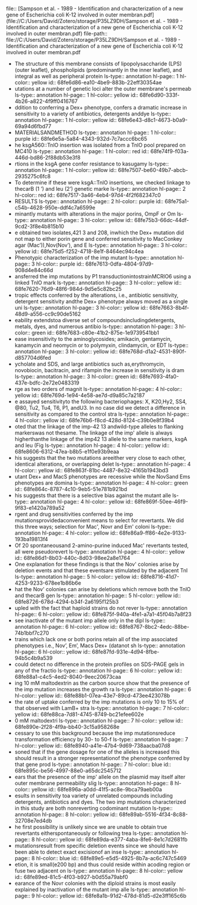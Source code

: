 file:: [Sampson et al. - 1989 - Identification and characterization of a new gene of Escherichia coli K-12 involved in outer membran.pdf](file://C:/Users/David/Zotero/storage/P35LZ9DH/Sampson et al. - 1989 - Identification and characterization of a new gene of Escherichia coli K-12 involved in outer membran.pdf)
file-path:: file://C:/Users/David/Zotero/storage/P35LZ9DH/Sampson et al. - 1989 - Identification and characterization of a new gene of Escherichia coli K-12 involved in outer membran.pdf

- The structure of this membrane consists of lipopolysaccharide (LPS) (outer leaflet), phospholipids (predominantly in the inner leaflet), and integral as well as peripheral protein
  ls-type:: annotation
  hl-page:: 1
  hl-color:: yellow
  id:: 68fe6d86-ea10-4be9-883b-22eff30354ae
- utations at a number of genetic loci alter the outer membrane's permeab
  ls-type:: annotation
  hl-page:: 1
  hl-color:: yellow
  id:: 68fe6d90-333f-4b26-a822-4f9ff0416767
- ddition to conferring a Dex+ phenotype, confers a dramatic increase in sensitivity to a variety of antibiotics, detergents anddye
  ls-type:: annotation
  hl-page:: 1
  hl-color:: yellow
  id:: 68fe6e43-d8c1-4673-b0a9-69a94d6fbd77
- MATERIALSANDMETHOD
  ls-type:: annotation
  hl-page:: 1
  hl-color:: purple
  id:: 68fe6e5a-5a84-4343-932d-7c7accc6bc65
- he ksgA560::TnlO insertion was isolated from a TnlO pool prepared on MC410
  ls-type:: annotation
  hl-page:: 1
  hl-color:: red
  id:: 68fe74f9-f03a-446d-bd86-2f88db53e3f8
- rtions in the ksgA gene confer resistance to kasugamy
  ls-type:: annotation
  hl-page:: 1
  hl-color:: yellow
  id:: 68fe7507-be60-49b7-abcb-2935275c6fc8
- To determine if these were ksgA::TnlO insertions, we checked linkage to thecarB (1 ’) and leu (2’) genetic marke
  ls-type:: annotation
  hl-page:: 2
  hl-color:: red
  id:: 68fe7517-3a46-4eb4-97d4-4f2f682347c0
- RESULTS
  ls-type:: annotation
  hl-page:: 2
  hl-color:: purple
  id:: 68fe75a1-c54b-4628-950e-ddf4c7a6599e
- minantly mutants with alterations in the major porins, OmpF or Om
  ls-type:: annotation
  hl-page:: 3
  hl-color:: yellow
  id:: 68fe75b3-66dc-44df-9cd2-3f8e4b815b10
- e obtained two isolates,421 3 and 208, inwhich the Dex+ mutation did not map to either porin gene and conferred sensitivity to MacConkey agar (Mac’)),Nov(Nov’), and E
  ls-type:: annotation
  hl-page:: 3
  hl-color:: yellow
  id:: 68fe75d5-f252-4718-8e1f-8464ec94c4ea
- Phenotypic characterization of the imp mutant
  ls-type:: annotation
  hl-page:: 3
  hl-color:: purple
  id:: 68fe7613-0dfa-4804-97d9-908d4e84c66d
- ansferred the imp mutations by P1 transductionintostrainMCRlO6 using a linked TnlO mark
  ls-type:: annotation
  hl-page:: 3
  hl-color:: yellow
  id:: 68fe7620-76d9-48f6-984d-9d5e5c82bc25
- tropic effects conferred by the alterations, i.e., antibiotic sensitivity, detergent sensitivity andthe Dex+ phenotype always moved as a single uni
  ls-type:: annotation
  hl-page:: 3
  hl-color:: yellow
  id:: 68fe7663-8b4f-48d9-a556-cc9c90de5162
- eability extendstoa diverse set of compoundsincludingdetergents, metals, dyes, and numerous antibio
  ls-type:: annotation
  hl-page:: 3
  hl-color:: green
  id:: 68fe7683-c80e-41b2-875e-1e9739541bb1
- ease insensitivity to the aminoglycosides; amikacin, gentamycin, kanamycin and neomycin or to polymyxin, clindamycin, or EDT
  ls-type:: annotation
  hl-page:: 3
  hl-color:: yellow
  id:: 68fe768d-d1a2-4531-890f-d857704d6fed
- ycholate and SDS, and large antibiotics such as,erythromycin, novobiocin, bacitracin, and rifampin the increase in sensitivity is dram
  ls-type:: annotation
  hl-page:: 3
  hl-color:: green
  id:: 68fe7693-4fa0-437e-bdfc-2e72e0483319
- rge as two orders of magnit
  ls-type:: annotation
  hl-page:: 4
  hl-color:: yellow
  id:: 68fe769d-1e94-4e58-ae7d-d9a85c7a2187
- e assayed sensitivityto the following bacteriophages: X, K20,Hy2, SS4, @80, Tu2, Tu4, T6, P1, andU3. In no case did we detect a difference in sensitivity as compared to the control stra
  ls-type:: annotation
  hl-page:: 4
  hl-color:: yellow
  id:: 68fe76b6-f8cd-428d-8124-c39b0e8f39b4
- oted that the linkage of the imp-42 13 andwild-type alleles to flanking markerswas not thesame. The linkage of the imp' allele is always higherthanthe linkage of the imp42 13 allele to the same markers, ksgA and leu (Fig
  ls-type:: annotation
  hl-page:: 4
  hl-color:: yellow
  id:: 68fe8606-6312-47ea-b8b5-e1f0e93b9eaa
- his suggests that the two mutations areeither very close to each other, identical alterations, or overlapping delet
  ls-type:: annotation
  hl-page:: 4
  hl-color:: yellow
  id:: 68fe863f-81bc-4487-8e32-4165b1943bd3
- utant Dex+ and MacS phenotypes are recessive while the NovSand Ems phenotypes are domina
  ls-type:: annotation
  hl-page:: 4
  hl-color:: green
  id:: 68fe864c-8787-4c10-9eb5-51e781b921bd
- his suggests that there is a selective bias against the mutant alle
  ls-type:: annotation
  hl-page:: 4
  hl-color:: yellow
  id:: 68fe869f-50ee-46f9-9f83-e1420a789a52
- rgent and drug sensitivities conferred by the imp mutationsprovidedaconvenient means to select for revertants. We did this three ways; selection for Mac', Novr and Em' coloni
  ls-type:: annotation
  hl-page:: 4
  hl-color:: yellow
  id:: 68fe86a9-ff86-4e2e-9133-193ba19813f4
- Of 20 spontaneousand 2-amino-purine induced Mac' revertants tested, all were pseudorevert
  ls-type:: annotation
  hl-page:: 4
  hl-color:: yellow
  id:: 68fe86d1-8b03-440c-8d03-98ee2a8e1764
- One explanation for these findings is that the Nov' colonies arise by deletion events and that these eventsare stimulated by the adjacent Tnl
  ls-type:: annotation
  hl-page:: 5
  hl-color:: yellow
  id:: 68fe8716-41d7-4253-9233-678ee1b86b6e
- hat the Nov' colonies can arise by deletions which remove both the TnlO and thecarB gen
  ls-type:: annotation
  hl-page:: 5
  hl-color:: yellow
  id:: 68fe8726-678d-4294-b34f-2a6195f125b3
- upled with the fact that haploid strains do not rever
  ls-type:: annotation
  hl-page:: 6
  hl-color:: yellow
  id:: 68fe875f-940a-4fe1-a7a1-45f04b7a8f23
- see inactivate of the mutant imp allele only in the dipl
  ls-type:: annotation
  hl-page:: 6
  hl-color:: yellow
  id:: 68fe8767-8bc2-4edc-88be-74b1bbf7c270
- trains which lack one or both porins retain all of the imp associated phenotypes i.e., Nov’, Em’, Macs Dex+ (datanot sh
  ls-type:: annotation
  hl-page:: 6
  hl-color:: yellow
  id:: 68fe87fd-931e-4d94-8fbe-94b5c4b9a539
- could detect no difference in the protein profiles on SDS-PAGE gels in any of the fractio
  ls-type:: annotation
  hl-page:: 6
  hl-color:: yellow
  id:: 68fe88a1-c4c5-4ed2-8040-9eec20673caa
- ing 10 mM maltodextrin as the carbon source show that the presence of the imp mutation increases the growth ra
  ls-type:: annotation
  hl-page:: 6
  hl-color:: yellow
  id:: 68fe88b1-07ea-43e7-89cd-473ee423078b
- the rate of uptake conferred by the imp mutations is only 10 to 15% of that observed with LamB+ stra
  ls-type:: annotation
  hl-page:: 7
  hl-color:: yellow
  id:: 68fe88ca-7d81-4745-8749-bc21efee602e
- 0 mM maltodextri
  ls-type:: annotation
  hl-page:: 7
  hl-color:: yellow
  id:: 68fe890e-2f28-4f9a-bb40-3c15a958268e
- cessary to use this background because the imp mutationsreduce transformation efficiency by 30- to 50-f
  ls-type:: annotation
  hl-page:: 7
  hl-color:: yellow
  id:: 68fe8940-a41e-47b4-9d69-738aacba07d8
- soned that if the gene dosage for one of the alleles is increased this should result in a stronger representationof the phenotype conferred by that gene prod
  ls-type:: annotation
  hl-page:: 7
  hl-color:: blue
  id:: 68fe895c-be56-4997-88e0-a65dc2545712
- ears that the presence of the imp' allele on the plasmid may itself alter outer membrane permeability slig
  ls-type:: annotation
  hl-page:: 8
  hl-color:: yellow
  id:: 68fe896a-a0dd-41f5-ac8e-9bca79aeb00a
- esults in sensitivity toa variety of unrelated compounds including detergents, antibiotics and dyes. The two imp mutations characterized in this study are both nonreverting codominant mutation
  ls-type:: annotation
  hl-page:: 8
  hl-color:: yellow
  id:: 68fe89ab-5516-4f34-8c88-32708e7ed4db
- he first possibility is unlikely since we are unable to obtain true revertants eitherspontaneously or following trea
  ls-type:: annotation
  hl-page:: 8
  hl-color:: yellow
  id:: 68fe89da-e377-4aba-8fe6-8e1c7d2681fb
- mutationsresult from specific deletion events since we should have been able to detect exact excisionof an inse
  ls-type:: annotation
  hl-page:: 8
  hl-color:: blue
  id:: 68fe89e5-e5d5-4925-8b7a-ac6c747c5469
- etion, it is small(e200 bp) and thus could reside within acoding region or fuse two adjacent on
  ls-type:: annotation
  hl-page:: 8
  hl-color:: yellow
  id:: 68fe89ed-81c5-4f03-b927-b0d55a79abf0
- earance of the Novr colonies with the diploid strains is most easily explained by inactivation of the mutant imp alle
  ls-type:: annotation
  hl-page:: 9
  hl-color:: yellow
  id:: 68fe8a1b-91d2-478d-81d5-d2e3ff165c6b